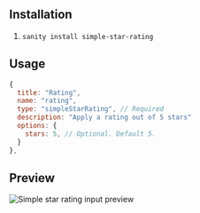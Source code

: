 ## Installation

1. `sanity install simple-star-rating`

## Usage

```js
{
  title: "Rating",
  name: "rating",
  type: "simpleStarRating", // Required
  description: "Apply a rating out of 5 stars"
  options: {
    stars: 5, // Optional. Default 5.
  }
},
```

## Preview

![Simple star rating input preview](https://github.com/colettewilson/simpleStarRating/blob/main/src/images/preview.png)

